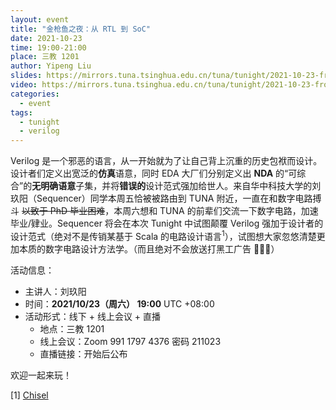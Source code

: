 ```yaml
---
layout: event
title: "金枪鱼之夜：从 RTL 到 SoC"
date: 2021-10-23
time: 19:00-21:00
place: 三教 1201
author: Yipeng Liu
slides: https://mirrors.tuna.tsinghua.edu.cn/tuna/tunight/2021-10-23-from-rtl-to-soc/slides.pdf
video: https://mirrors.tuna.tsinghua.edu.cn/tuna/tunight/2021-10-23-from-rtl-to-soc/video.mp4
categories:
  - event
tags:
  - tunight
  - verilog
---
```


Verilog 是一个邪恶的语言，从一开始就为了让自己背上沉重的历史包袱而设计。设计者们定义出宽泛的**仿真**语意，同时 EDA 大厂们分别定义出 **NDA** 的“可综合”的**无明确语意**子集，并将**错误的**设计范式强加给世人。来自华中科技大学的刘玖阳（Sequencer）同学本周五恰被被路由到 TUNA 附近，一直在和数字电路搏斗 ~~以致于 PhD 毕业困难~~，本周六想和 TUNA 的前辈们交流一下数字电路，加速毕业/肄业。Sequencer 将会在本次 Tunight 中试图颠覆 Verilog 强加于设计者的设计范式（绝对不是传销某基于 Scala 的电路设计语言<sup>1</sup>），试图想大家忽悠清楚更加本质的数字电路设计方法学。（而且绝对不会放送打黑工广告 🚩🚩🚩）

活动信息：

* 主讲人：刘玖阳
* 时间：**2021/10/23（周六） 19:00** UTC +08:00
* 活动形式：线下 + 线上会议 + 直播
  * 地点：三教 1201
  * 线上会议：Zoom 991 1797 4376 密码 211023
  * 直播链接：开始后公布

欢迎一起来玩！

[1] [Chisel](https://www.chisel-lang.org/)
